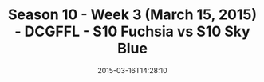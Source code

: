 ---
title: Season 10 - Week 3 (March 15, 2015) - DCGFFL - S10 Fuchsia vs S10 Sky Blue
teams-score:
- team: _teams/s10-fuchsia.md
  score: 38
- team: _teams/s10-sky-blue.md
  score: 18
mvp: Ken O. (Fuchsia); Steve G. (Sky Blue)
game-ball: N/A
sportsperson: ''
season: 10
week: 3
date: '2015-03-16T14:28:10'
pageid: season-10-week-three-4425-vs-4443
---